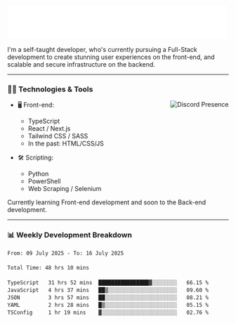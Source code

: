 <img src="assets/wave.svg" alt=":wave:" />

I'm a self-taught developer, who's currently pursuing a Full-Stack development to create stunning user experiences on the front-end, and scalable and secure infrastructure on the backend.

---

### 🧑‍💻 Technologies & Tools

<a href="https://discord.com/users/414304208649453568" target="_blank" rel="nofollow">
   <img src="https://lanyard-profile-readme.vercel.app/api/414304208649453568?idleMessage=Probably%20doing%20something%20else..." alt="Discord Presence" align="right">
</a>

- 🖥️ Front-end:

  - TypeScript
  - React / Next.js
  - Tailwind CSS / SASS
  - In the past: HTML/CSS/JS

- 🛠 Scripting:

  - Python
  - PowerShell
  - Web Scraping / Selenium

Currently learning Front-end development and soon to the Back-end development.

---

### 📊 Weekly Development Breakdown

<!--START_SECTION:waka-->

```txt
From: 09 July 2025 - To: 16 July 2025

Total Time: 48 hrs 10 mins

TypeScript   31 hrs 52 mins  ████████████████▓░░░░░░░░   66.15 %
JavaScript   4 hrs 37 mins   ██▒░░░░░░░░░░░░░░░░░░░░░░   09.60 %
JSON         3 hrs 57 mins   ██░░░░░░░░░░░░░░░░░░░░░░░   08.21 %
YAML         2 hrs 28 mins   █▒░░░░░░░░░░░░░░░░░░░░░░░   05.15 %
TSConfig     1 hr 19 mins    ▓░░░░░░░░░░░░░░░░░░░░░░░░   02.76 %
```

<!--END_SECTION:waka-->

